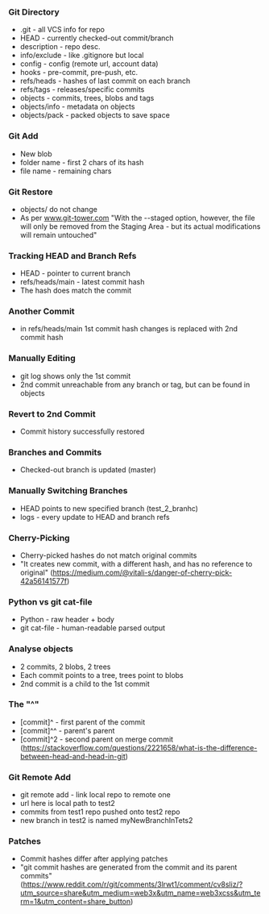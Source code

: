 ### Git Directory
* .git - all VCS info for repo
* HEAD - currently checked-out commit/branch
* description - repo desc.
* info/exclude - like .gitignore but local
* config - config (remote url, account data)
* hooks - pre-commit, pre-push, etc.
* refs/heads - hashes of last commit on each branch
* refs/tags - releases/specific commits
* objects - commits, trees, blobs and tags
* objects/info - metadata on objects
* objects/pack - packed objects to save space

### Git Add
* New blob
* folder name - first 2 chars of its hash
* file name - remaining chars

### Git Restore
* objects/ do not change
* As per www.git-tower.com "With the --staged option, however, the file will only be removed from the Staging Area - but its actual modifications will remain untouched"

### Tracking HEAD and Branch Refs
* HEAD - pointer to current branch
* refs/heads/main - latest commit hash
* The hash does match the commit

### Another Commit
* in refs/heads/main 1st commit hash changes is replaced with 2nd commit hash

### Manually Editing
* git log shows only the 1st commit
* 2nd commit unreachable from any branch or tag, but can be found in objects

### Revert to 2nd Commit
* Commit history successfully restored

### Branches and Commits
* Checked-out branch is updated (master)

### Manually Switching Branches
* HEAD points to new specified branch (test_2_branhc)
* logs - every update to HEAD and branch refs

### Cherry-Picking
* Cherry-picked hashes do not match original commits
* "It creates new commit, with a different hash, and has no reference to original" (https://medium.com/@vitali-s/danger-of-cherry-pick-42a56141577f)

### Python vs git cat-file
* Python - raw header + body
* git cat-file - human-readable parsed output

### Analyse objects
* 2 commits, 2 blobs, 2 trees
* Each commit points to a tree, trees point to blobs
* 2nd commit is a child to the 1st commit

### The "^"
* [commit]^ - first parent of the commit
* [commit]^^ - parent's parent
* [commit]^2 - second parent on merge commit (https://stackoverflow.com/questions/2221658/what-is-the-difference-between-head-and-head-in-git)

### Git Remote Add
* git remote add - link local repo to remote one
* url here is local path to test2
* commits from test1 repo pushed onto test2 repo
* new branch in test2 is named myNewBranchInTets2

### Patches
* Commit hashes differ after applying patches
* "git commit hashes are generated from the commit and its parent commits" (https://www.reddit.com/r/git/comments/3lrwt1/comment/cv8sliz/?utm_source=share&utm_medium=web3x&utm_name=web3xcss&utm_term=1&utm_content=share_button)